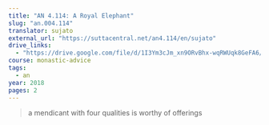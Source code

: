 ```yaml
---
title: "AN 4.114: A Royal Elephant"
slug: "an.004.114"
translator: sujato
external_url: "https://suttacentral.net/an4.114/en/sujato"
drive_links:
  - "https://drive.google.com/file/d/1I3Ym3cJm_xn9ORvBhx-wqRWUqk8GeFA6/view?usp=drivesdk"
course: monastic-advice
tags:
  - an
year: 2018
pages: 2
---
```


> a mendicant with four qualities is worthy of offerings
